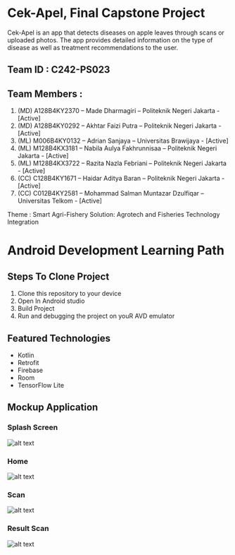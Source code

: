 # Cek-Apel, Final Capstone Project

Cek-Apel is an app that detects diseases on apple leaves through scans or uploaded photos. The app provides detailed information on the type of disease as well as treatment recommendations to the user.

## Team ID : C242-PS023

## Team Members :
1. (MD) A128B4KY2370 – Made Dharmagiri – Politeknik Negeri Jakarta - [Active]
2. (MD) A128B4KY0292 – Akhtar Faizi Putra – Politeknik Negeri Jakarta - [Active]
3. (ML) M006B4KY0132 – Adrian Sanjaya – Universitas Brawijaya - [Active]
4. (ML) M128B4KX3181 – Nabila Aulya Fakhrunnisaa – Politeknik Negeri Jakarta - [Active]
5. (ML) M128B4KX3722 – Razita Nazla Febriani – Politeknik Negeri Jakarta - [Active]
6. (CC) C128B4KY1671 – Haidar Aditya Baran – Politeknik Negeri Jakarta - [Active]
7. (CC) C012B4KY2581 – Mohammad Salman Muntazar Dzulfiqar – Universitas Telkom - [Active]

Theme : Smart Agri-Fishery Solution: Agrotech and Fisheries Technology Integration

# Android Development Learning Path

## Steps To Clone Project
1. Clone this repository to your device
2. Open In Android studio
3. Build Project
4. Run and debugging the project on youR AVD emulator

## Featured Technologies
- Kotlin
- Retrofit
- Firebase
- Room
- TensorFlow Lite

## Mockup Application
### Splash Screen
![alt text](https://github.com/CekApel/Mockup/blob/master/SplashScreen.png?raw=true)

### Home
![alt text](https://github.com/CekApel/Mockup/blob/master/Home.png?raw=true)

### Scan
![alt text](https://github.com/CekApel/Mockup/blob/master/scan.png?raw=true)

### Result Scan
![alt text](https://github.com/CekApel/Mockup/blob/master/ScanResult.png?raw=true)
